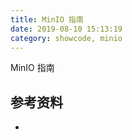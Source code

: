 ```yaml
---
title: MinIO 指南
date: 2019-08-10 15:13:19
category: showcode, minio
---
```


MinIO 指南



## 参考资料

- []()